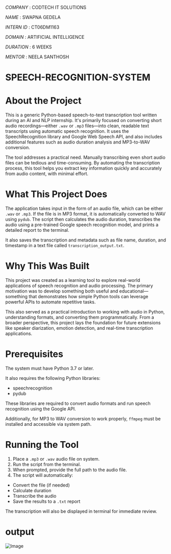 *COMPANY*   : CODTECH IT SOLUTIONS

*NAME*      : SWAPNA GEDELA

*INTERN ID* : CT06DM1163

*DOMAIN*    : ARTIFICIAL INTELLIGENCE

*DURATION*  : 6 WEEKS

*MENTOR*    : NEELA SANTHOSH


# SPEECH-RECOGNITION-SYSTEM

# About the Project

This is a generic Python-based speech-to-text transcription tool written during an AI and NLP internship. It's primarily focused on converting short audio recordings—either `.wav` or `.mp3` files—into clean, readable text transcripts using automatic speech recognition. It uses the SpeechRecognition library and Google Web Speech API, and also includes additional features such as audio duration analysis and MP3-to-WAV conversion.

The tool addresses a practical need. Manually transcribing even short audio files can be tedious and time-consuming. By automating the transcription process, this tool helps you extract key information quickly and accurately from audio content, with minimal effort.

# What This Project Does

The application takes input in the form of an audio file, which can be either `.wav` or `.mp3`. If the file is in MP3 format, it is automatically converted to WAV using `pydub`. The script then calculates the audio duration, transcribes the audio using a pre-trained Google speech recognition model, and prints a detailed report to the terminal.

It also saves the transcription and metadata such as file name, duration, and timestamp in a text file called `transcription_output.txt`.

# Why This Was Built

This project was created as a learning tool to explore real-world applications of speech recognition and audio processing. The primary motivation was to develop something both useful and educational—something that demonstrates how simple Python tools can leverage powerful APIs to automate repetitive tasks.

This also served as a practical introduction to working with audio in Python, understanding formats, and converting them programmatically. From a broader perspective, this project lays the foundation for future extensions like speaker diarization, emotion detection, and real-time transcription applications.

# Prerequisites

The system must have Python 3.7 or later.

It also requires the following Python libraries:

- speechrecognition  
- pydub  

These libraries are required to convert audio formats and run speech recognition using the Google API.

Additionally, for MP3 to WAV conversion to work properly, `ffmpeg` must be installed and accessible via system path. 

# Running the Tool

1. Place a `.mp3` or `.wav` audio file on system.
2. Run the script from the terminal.
3. When prompted, provide the full path to the audio file.
4. The script will automatically:
- Convert the file (if needed)
- Calculate duration
- Transcribe the audio
- Save the results to a `.txt` report

The transcription will also be displayed in terminal for immediate review.

# output

![Image](https://github.com/user-attachments/assets/819755a4-5f4b-43cc-8b51-2cf8fc6c2c01)
